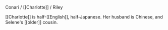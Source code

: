 Conari / [[Charlotte]] / Riley  
  
[[Charlotte]] is half-[[English]], half-Japanese. Her husband is Chinese, and Selene's [[older]] cousin.  
  
